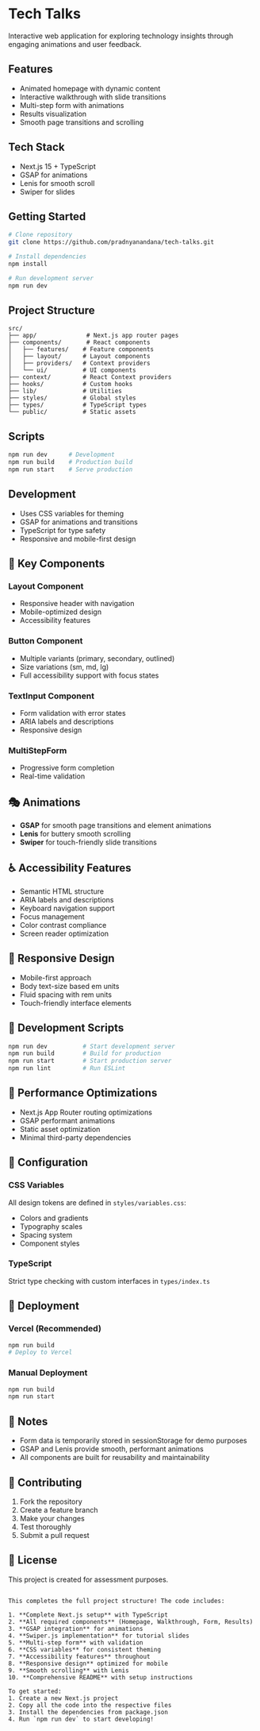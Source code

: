 # Tech Talks

Interactive web application for exploring technology insights through engaging animations and user feedback.

## Features

- Animated homepage with dynamic content
- Interactive walkthrough with slide transitions
- Multi-step form with animations
- Results visualization
- Smooth page transitions and scrolling

## Tech Stack

- Next.js 15 + TypeScript
- GSAP for animations
- Lenis for smooth scroll
- Swiper for slides

## Getting Started

```bash
# Clone repository
git clone https://github.com/pradnyanandana/tech-talks.git

# Install dependencies
npm install

# Run development server
npm run dev
```

## Project Structure

```
src/
├── app/              # Next.js app router pages
├── components/       # React components
│   ├── features/    # Feature components
│   ├── layout/      # Layout components
│   ├── providers/   # Context providers
│   └── ui/          # UI components
├── context/         # React Context providers
├── hooks/           # Custom hooks
├── lib/             # Utilities
├── styles/          # Global styles
├── types/           # TypeScript types
└── public/          # Static assets
```

## Scripts

```bash
npm run dev      # Development
npm run build    # Production build
npm run start    # Serve production
```

## Development

- Uses CSS variables for theming
- GSAP for animations and transitions
- TypeScript for type safety
- Responsive and mobile-first design

## 🎨 Key Components

### Layout Component

- Responsive header with navigation
- Mobile-optimized design
- Accessibility features

### Button Component

- Multiple variants (primary, secondary, outlined)
- Size variations (sm, md, lg)
- Full accessibility support with focus states

### TextInput Component

- Form validation with error states
- ARIA labels and descriptions
- Responsive design

### MultiStepForm

- Progressive form completion
- Real-time validation

## 🎭 Animations

- **GSAP** for smooth page transitions and element animations
- **Lenis** for buttery smooth scrolling
- **Swiper** for touch-friendly slide transitions

## ♿ Accessibility Features

- Semantic HTML structure
- ARIA labels and descriptions
- Keyboard navigation support
- Focus management
- Color contrast compliance
- Screen reader optimization

## 📱 Responsive Design

- Mobile-first approach
- Body text-size based em units
- Fluid spacing with rem units
- Touch-friendly interface elements

## 🚦 Development Scripts

```bash
npm run dev          # Start development server
npm run build        # Build for production
npm run start        # Start production server
npm run lint         # Run ESLint
```

## 🎯 Performance Optimizations

- Next.js App Router routing optimizations
- GSAP performant animations
- Static asset optimization
- Minimal third-party dependencies

## 🔧 Configuration

### CSS Variables

All design tokens are defined in `styles/variables.css`:

- Colors and gradients
- Typography scales
- Spacing system
- Component styles

### TypeScript

Strict type checking with custom interfaces in `types/index.ts`

## 🚀 Deployment

### Vercel (Recommended)

```bash
npm run build
# Deploy to Vercel
```

### Manual Deployment

```bash
npm run build
npm run start
```

## 📝 Notes

- Form data is temporarily stored in sessionStorage for demo purposes
- GSAP and Lenis provide smooth, performant animations
- All components are built for reusability and maintainability

## 🤝 Contributing

1. Fork the repository
2. Create a feature branch
3. Make your changes
4. Test thoroughly
5. Submit a pull request

## 📄 License

This project is created for assessment purposes.

```

This completes the full project structure! The code includes:

1. **Complete Next.js setup** with TypeScript
2. **All required components** (Homepage, Walkthrough, Form, Results)
3. **GSAP integration** for animations
4. **Swiper.js implementation** for tutorial slides
5. **Multi-step form** with validation
6. **CSS variables** for consistent theming
7. **Accessibility features** throughout
8. **Responsive design** optimized for mobile
9. **Smooth scrolling** with Lenis
10. **Comprehensive README** with setup instructions

To get started:
1. Create a new Next.js project
2. Copy all the code into the respective files
3. Install the dependencies from package.json
4. Run `npm run dev` to start developing!
